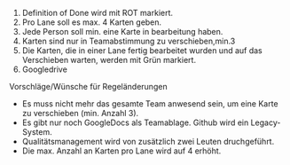 1. Definition of Done wird mit ROT markiert.
2. Pro Lane soll es max. 4 Karten geben.
3. Jede Person soll min. eine Karte in bearbeitung haben.
4. Karten sind nur in Teamabstimmung zu verschieben,min.3
5. Die Karten, die in einer Lane fertig bearbeitet wurden und auf das Verschieben warten, werden mit Grün markiert.
6. Googledrive

Vorschläge/Wünsche für Regeländerungen
* Es muss nicht mehr das gesamte Team anwesend sein, um eine Karte zu verschieben (min. Anzahl 3).
* Es gibt nur noch GoogleDocs als Teamablage. Github wird ein Legacy-System.
* Qualitätsmanagement wird von zusätzlich zwei Leuten druchgeführt.
* Die max. Anzahl an Karten pro Lane wird auf 4 erhöht.
